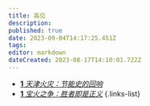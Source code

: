 ```yaml
---
title: 高见
description: 
published: true
date: 2023-09-04T14:17:25.451Z
tags: 
editor: markdown
dateCreated: 2023-08-17T14:10:01.722Z
---
```


- [**1** *天津火灾：节能史的回响*](./opinion/2.md)
- [**1** *宝火之争：胜者即是正义*](./opinion/1.md)
{.links-list}